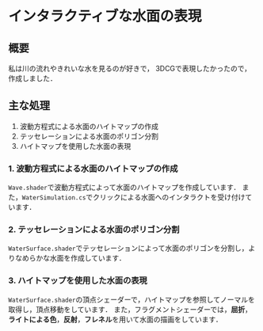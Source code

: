 # インタラクティブな水面の表現

## 概要

私は川の流れやきれいな水を見るのが好きで，
3DCGで表現したかったので，作成しました．


## 主な処理

1. 波動方程式による水面のハイトマップの作成
2. テッセレーションによる水面のポリゴン分割
3. ハイトマップを使用した水面の表現

### 1. 波動方程式による水面のハイトマップの作成

`Wave.shader`で波動方程式によって水面のハイトマップを作成しています．
また，`WaterSimulation.cs`でクリックによる水面へのインタラクトを受け付けています．

### 2. テッセレーションによる水面のポリゴン分割

`WaterSurface.shader`でテッセレーションによって水面のポリゴンを分割し，よりなめらかな水面を作成しています．

### 3. ハイトマップを使用した水面の表現

`WaterSurface.shader`の頂点シェーダーで，ハイトマップを参照してノーマルを取得し，頂点移動をしています．
また，フラグメントシェーダーでは，**屈折**，**ライトによる色**，**反射**，**フレネル**を用いて水面の描画をしています．
